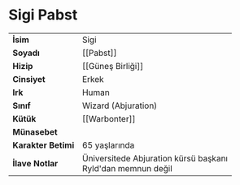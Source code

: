 # Sigi Pabst  
|  |  |  
|---|---|  
| **İsim** | Sigi |  
| **Soyadı** | [[Pabst]] |  
| **Hizip** | [[Güneş Birliği]] |  
| **Cinsiyet** | Erkek |  
| **Irk** | Human |  
| **Sınıf** | Wizard (Abjuration) |  
| **Kütük** | [[Warbonter]] |  
| **Münasebet** |  |  
| **Karakter Betimi** | 65 yaşlarında |  
| **İlave Notlar** | Üniversitede Abjuration kürsü başkanı<br>Ryld'dan memnun değil |  

